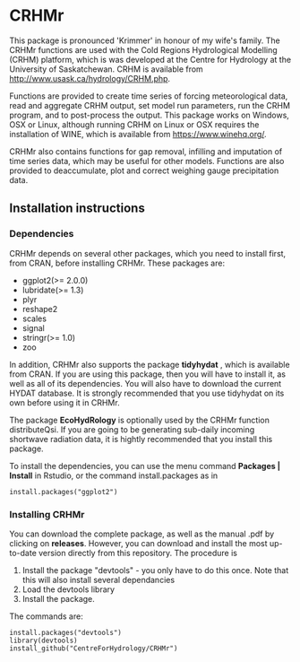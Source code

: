 # CRHMr
This package is pronounced 'Krimmer' in honour of my wife's family.
The CRHMr functions are used with the Cold Regions Hydrological Modelling (CRHM) platform, which is was developed at the Centre for Hydrology at the University of Saskatchewan. CRHM is available from http://www.usask.ca/hydrology/CRHM.php.

Functions are provided to create time series of forcing meteorological data, read and aggregate CRHM output, set model run parameters, run the CRHM program, and to post-process the output. This package works on Windows, OSX or Linux, although running CRHM on Linux or OSX requires the installation of WINE, which is available from https://www.winehq.org/.

CRHMr also contains functions for gap removal, infilling and imputation of time series data, which may be useful for other models. Functions are also provided to deaccumulate, plot and correct weighing gauge precipitation data.

## Installation instructions

### Dependencies
CRHMr depends on several other packages, which you need to install first, from CRAN, before installing CRHMr.
These packages are:
- ggplot2(>= 2.0.0)
- lubridate(>= 1.3)
- plyr
- reshape2
- scales
- signal
- stringr(>= 1.0)
- zoo

In addition, CRHMr also supports the package **tidyhydat** , which is available from CRAN. If you are using this package, then you will have to install it, as well as all of its dependencies. You will also have to download the current HYDAT database. It is strongly recommended that you use tidyhydat on its
own before using it in CRHMr.

The package **EcoHydRology** is optionally used by the CRHMr function distributeQsi. If you are going to be generating sub-daily incoming shortwave radiation data, it is hightly recommended that you install this package. 

To install the dependencies, you can use the menu command **Packages | Install** in Rstudio, or the command install.packages as in

	install.packages("ggplot2")

### Installing CRHMr
You can download the complete package, as well as the manual .pdf by clicking on **releases**. However, you can download and install the most up-to-date version directly from this repository. The procedure is
1. Install the package "devtools" - you only have to do this once. Note that this will also install several dependancies
2. Load the devtools library
3. Install the package.

The commands are:

	install.packages("devtools")
	library(devtools)
	install_github("CentreForHydrology/CRHMr")

